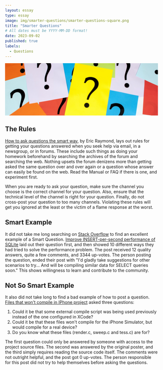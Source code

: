 ```yaml
---
layout: essay
type: essay
image: img/smarter-questions/smarter-questions-square.png
title: "Smarter Questions"
# All dates must be YYYY-MM-DD format!
date: 2023-09-02
published: true
labels:
  - Questions
---
```


<img class="img-fluid" alt="questions" src="../img/smarter-questions/smarter-questions.png">

## The Rules

[How to ask questions the smart way](http://www.catb.org/esr/faqs/smart-questions.html), by Eric Raymond, lays out rules for getting your questions answered when you seek help via email, in a newsgroup, or in forums. These include such things as
doing your homework beforehand by searching the archives of the forum and searching the web. Nothing upsets the forum denizens more than getting asked the same question over and over again or a question whose answer can easily be found on the web.
Read the Manual or FAQ if there is one, and experiment first.

When you are ready to ask your question, make sure the channel you choose is the correct channel for your question. Also, ensure that the technical level of the channel is right for your question. Finally, do not cross-post your question to too many
channels. Violating these rules will get you ignored at the least or the victim of a flame response at the worst.

## Smart Example

It did not take me long searching on [Stack Overflow](https://stackoverflow.com/) to find an excellent example of a Smart Question.
[Improve INSERT-per-second performance of SQLite](https://stackoverflow.com/questions/1711631/improve-insert-per-second-performance-of-sqlite)
laid out their question first, and then showed 10 different ways they had tried to solve the performance problem. The post received 12 quality answers, quite a few comments, and 3344 up-votes. The person posting the question, ended their post with
"I'd gladly take suggestions for other scenarios to try... And will be compiling similar data for SELECT queries soon." This shows willingness to learn and contribute to the community.

## Not So Smart Example

It also did not take long to find a bad example of how to post a question. [Files that won't compile in IPhone project](https://stackoverflow.com/questions/13005013/files-that-wont-compile-in-iphone-project) asked three questions:

1. Could it be that some external compile script was being used previously instead of the one configured in XCode?
2. Could it be that these files won't compile for the iPhone Simulator, but would compile for a real device?
3. Do you know what these files (render.c, sweep.c and tess.c) are for?

The first question could only be answered by someone with access to the project source files. The second was answered by the original poster, and the third simply requires reading the source code itself. The comments were not outright helpful, and
the post got 0 up-votes. The person responsible for this post did not try to help themselves before asking the questions.
